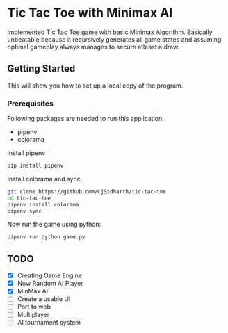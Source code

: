 # Tic Tac Toe with Minimax AI
Implemented Tic Tac Toe game with basic Minimax Algorithm. Basically unbeatable because it recursively generates all game states and assuming optimal gameplay always manages to secure atleast a draw.

## Getting Started
This will show you how to set up a local copy of the program.

### Prerequisites
Following packages are needed to run this application:
- pipenv
- colorama

Install pipenv
```bash
pip install pipenv
```
Install colorama and sync.
```bash
git clone https://github.com/CjSidharth/tic-tac-toe
cd tic-tac-toe
pipenv install colorama
pipenv sync
```
Now run the game using python:
```bash
pipenv run python game.py
```

## TODO
- [x] Creating Game Engine
- [x] Now Random AI Player
- [x] MinMax AI
- [ ] Create a usable UI
- [ ] Port to web
- [ ] Multiplayer
- [ ] AI tournament system
